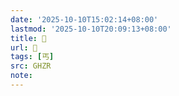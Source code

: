 ```yaml
---
date: '2025-10-10T15:02:14+08:00'
lastmod: '2025-10-10T20:09:13+08:00'
title: 󰔠
url: 󰔠
tags: [丐]
src: GHZR
note:
---
```

